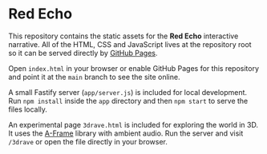 # Red Echo

This repository contains the static assets for the **Red Echo** interactive narrative.
All of the HTML, CSS and JavaScript lives at the repository root so it can be
served directly by [GitHub Pages](https://pages.github.com/).

Open `index.html` in your browser or enable GitHub Pages for this repository and
point it at the `main` branch to see the site online.

A small Fastify server (`app/server.js`) is included for local development. Run
`npm install` inside the `app` directory and then `npm start` to serve the
files locally.

An experimental page `3drave.html` is included for exploring the world in 3D.
It uses the [A-Frame](https://aframe.io/) library with ambient audio. Run the
server and visit `/3drave` or open the file directly in your browser.
